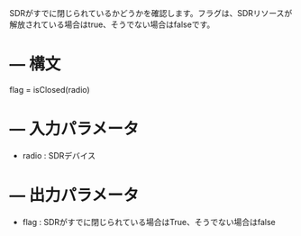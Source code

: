 SDRがすでに閉じられているかどうかを確認します。フラグは、SDRリソースが解放されている場合はtrue、そうでない場合はfalseです。

# –– 構文

flag = isClosed(radio) 

# –– 入力パラメータ

  * radio	  : SDRデバイス

# –– 出力パラメータ

  * flag : SDRがすでに閉じられている場合はTrue、そうでない場合はfalse
